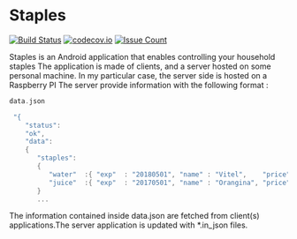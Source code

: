 # Staples


[![Build Status](https://travis-ci.org/kounkou/Staples.svg?branch=master)](https://travis-ci.org/kounkou/Staples)
[![codecov.io](https://codecov.io/github/kounkou/Staples/coverage.svg?branch=master)](https://codecov.io/github/kounkou/Staples?branch=master)
[![Issue Count](https://codeclimate.com/github/kounkou/Staples/badges/issue_count.svg)](https://codeclimate.com/github/kounkou/Staples)


Staples is an Android application that enables controlling your household staples
The application is made of clients, and a server hosted on some personal
machine. In my particular case, the server side is hosted on a Raspberry PI
The server provide information with the following format :

```c++
data.json

 "{
    "status":
    "ok",
    "data":
    {
       "staples":
       {
          "water"  :{ "exp"  : "20180501", "name" : "Vitel",    "price": "0.50" },
          "juice"  :{ "exp"  : "20170501", "name" : "Orangina", "price": "1.50" }          
       }
       ...
```

The information contained inside data.json are fetched from client(s) applications.The server application is updated with *.in_json files.
